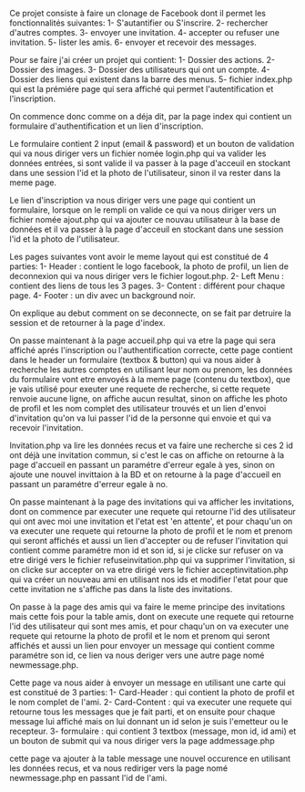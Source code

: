 Ce projet consiste à faire un clonage de Facebook dont il permet les fonctionnalités suivantes:
        1- S'autantifier ou S'inscrire.
        2- rechercher d'autres comptes.
        3- envoyer une invitation.
        4- accepter ou refuser une invitation.
        5- lister les amis.
        6- envoyer et recevoir des messages.

Pour se faire j'ai créer un projet qui contient:
        1- Dossier des actions.
        2- Dossier des images.
        3- Dossier des utilisateurs qui ont un compte.
        4- Dossier des liens qui existent dans la barre des menus.
        5- fichier index.php qui est la prémiére page qui sera affiché qui permet l'autentification et l'inscription.


On commence donc comme on a déja dit, par la page index qui contient un formulaire d'authentification et un lien d'inscription.

Le formulaire contient 2 input (email & password) et un bouton de validation qui va nous diriger vers un fichier nomée login.php qui va valider les données entrées, si sont valide il va passer à la page d'acceuil en stockant dans une session l'id et la photo de l'utilisateur, sinon il va rester dans la meme page.

Le lien d'inscription va nous diriger vers une page qui contient un formulaire, lorsque on le rempli on valide ce qui va nous diriger vers un fichier nomée ajout.php qui va ajouter ce nouvau utilisateur à la base de données et il va passer à la page d'acceuil en stockant dans une session l'id et la photo de l'utilisateur.


Les pages suivantes vont avoir le meme layout qui est constitué de 4 parties:
      1- Header : contient le logo facebook, la photo de profil, un lien de deconnexion qui va nous diriger vers le fichier logout.php.
      2- Left Menu : contient des liens de tous les 3 pages.
      3- Content : différent pour chaque page.
      4- Footer : un div avec un background noir.

On explique au debut comment on se deconnecte, on se fait par detruire la session et de retourner à la page d'index.

On passe maintenant à la page accueil.php qui va etre la page qui sera affiché aprés l'inscription ou l'authentification correcte, cette page contient dans le header un formulaire (textbox & button) qui va nous aider à recherche les autres comptes en utilisant leur nom ou prenom, les données du formulaire vont etre envoyés à la meme page (contenu du textbox), que je vais utilisé pour exeuter une requete de recherche, si cette requete renvoie aucune ligne, on affiche aucun resultat, sinon on affiche les photo de profil et les nom complet des utilisateur trouvés et un lien d'envoi d'invitation qu'on va lui passer l'id de la personne qui envoie et qui va recevoir l'invitation.

Invitation.php va lire les données recus et va faire une recherche si ces 2 id ont déjà une invitation commun, si c'est le cas on affiche on retourne à la page d'accueil en passant un paramétre d'erreur egale à yes, sinon on ajoute une nouvel invittaion à la BD et on retourne à la page d'accueil en passant un paramétre d'erreur egale à no.

On passe maintenant à la page des invitations qui va afficher les invitations, dont on commence par executer une requete qui retourne l'id des utilisateur qui ont avec moi une invitation et l'etat est 'en attente', et pour chaqu'un on va executer une requete qui retourne la photo de profil et le nom et prenom qui seront affichés et aussi un lien d'accepter ou de refuser l'invitation qui contient comme paramétre mon id et son id, si je clicke sur refuser on va etre dirigé vers le fichier refuseinvitation.php qui va supprimer l'invitation, si on clicke sur accepter on va etre dirigé vers le fichier acceptinvitation.php qui va créer un nouveau ami en utilisant nos ids et modifier l'etat pour que cette invitation ne s'affiche pas dans la liste des invitations.

On passe à la page des amis qui va faire le meme principe des invitations mais cette fois pour la table amis, dont on execute une requete qui retourne l'id des utilisateur qui sont mes amis, et pour chaqu'un on va executer une requete qui retourne la photo de profil et le nom et prenom qui seront affichés et aussi un lien pour envoyer un message qui contient comme paramétre son id, ce lien va nous deriger vers une autre page nomé newmessage.php.

Cette page va nous aider à envoyer un message en utilisant une carte qui est constitué de 3 parties:
       1- Card-Header : qui contient la photo de profil et le nom complet de l'ami.
       2- Card-Content : qui va executer une requete qui retourne tous les messages que je fait parti, et on ensuite pour chaque message lui affiché mais on lui donnant un id selon je suis l'emetteur ou le recepteur.
       3- formulaire : qui contient 3 textbox (message, mon id, id ami) et un bouton de submit qui va nous diriger vers la page addmessage.php

cette page va ajouter à la table message une nouvel occurence en utilisant les données recus, et va nous rediriger vers la page nomé newmessage.php en passant l'id de l'ami.





